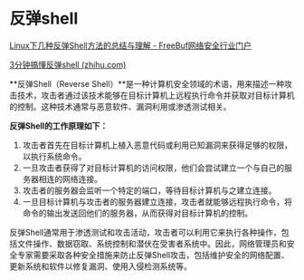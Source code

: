 # 反弹shell

[Linux下几种反弹Shell方法的总结与理解 - FreeBuf网络安全行业门户](https://www.freebuf.com/articles/system/178150.html)

[3分钟搞懂反弹shell (zhihu.com)](https://www.zhihu.com/tardis/zm/art/166165803?source_id=1005)

**反弹Shell（Reverse Shell）**是一种计算机安全领域的术语，用来描述一种攻击技术，攻击者通过该技术能够在目标计算机上远程执行命令并获取对目标计算机的控制。这种技术通常与恶意软件、漏洞利用或渗透测试相关。

**反弹Shell的工作原理如下：**

1. 攻击者首先在目标计算机上植入恶意代码或利用已知漏洞来获得足够的权限，以执行系统命令。
2. 一旦攻击者获得了对目标计算机的访问权限，他们会尝试建立一个与自己的服务器相连的网络连接。
3. 攻击者的服务器会监听一个特定的端口，等待目标计算机与之建立连接。
4. 一旦目标计算机与攻击者的服务器建立连接，攻击者就能够远程执行命令，将命令的输出发送回他们的服务器，从而获得对目标计算机的控制。

反弹Shell通常用于渗透测试和攻击活动，攻击者可以利用它来执行各种操作，包括文件操作、数据窃取、系统控制和潜伏在受害者系统中。因此，网络管理员和安全专家需要采取各种安全措施来防止反弹Shell攻击，包括维护安全的网络配置、更新系统和软件以修复漏洞、使用入侵检测系统等。
